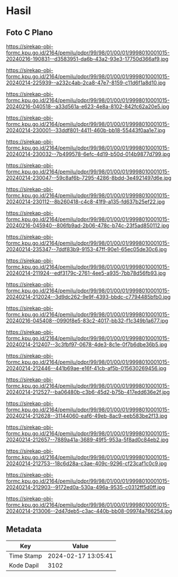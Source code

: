 # Hasil

## Foto C Plano

https://sirekap-obj-formc.kpu.go.id/2164/pemilu/pdpr/99/98/01/00/01/9998010001015-20240216-190831--d3583951-da6b-43a2-93e3-17750d366af9.jpg

https://sirekap-obj-formc.kpu.go.id/2164/pemilu/pdpr/99/98/01/00/01/9998010001015-20240214-225939--a232c4ab-2ca8-47e7-8159-c11d6f1a8d10.jpg

https://sirekap-obj-formc.kpu.go.id/2164/pemilu/pdpr/99/98/01/00/01/9998010001015-20240216-040518--a33d561a-e623-4e8a-8102-842fc62a20e5.jpg

https://sirekap-obj-formc.kpu.go.id/2164/pemilu/pdpr/99/98/01/00/01/9998010001015-20240214-230001--33ddf801-4411-460b-bb18-55443f0aa1e7.jpg

https://sirekap-obj-formc.kpu.go.id/2164/pemilu/pdpr/99/98/01/00/01/9998010001015-20240214-230032--7b499578-6efc-4d19-b50d-014b9877d799.jpg

https://sirekap-obj-formc.kpu.go.id/2164/pemilu/pdpr/99/98/01/00/01/9998010001015-20240214-230047--59c8af6b-7295-4286-8bdd-3e4921497d6e.jpg

https://sirekap-obj-formc.kpu.go.id/2164/pemilu/pdpr/99/98/01/00/01/9998010001015-20240214-230112--8b260418-c4c8-41f9-a135-fd637b25ef22.jpg

https://sirekap-obj-formc.kpu.go.id/2164/pemilu/pdpr/99/98/01/00/01/9998010001015-20240216-045940--806fb9ad-2b06-478c-b74c-23f5ad850112.jpg

https://sirekap-obj-formc.kpu.go.id/2164/pemilu/pdpr/99/98/01/00/01/9998010001015-20240214-235347--7ddf83b9-9153-47ff-90e1-65ec05de30c6.jpg

https://sirekap-obj-formc.kpu.go.id/2164/pemilu/pdpr/99/98/01/00/01/9998010001015-20240214-211924--edf3179c-2761-4ee5-a935-7bb78d56fb93.jpg

https://sirekap-obj-formc.kpu.go.id/2164/pemilu/pdpr/99/98/01/00/01/9998010001015-20240214-212024--3d9dc262-9e9f-4393-bbdc-c7794485bfb0.jpg

https://sirekap-obj-formc.kpu.go.id/2164/pemilu/pdpr/99/98/01/00/01/9998010001015-20240216-045408--0990f8e5-83c2-4017-bb32-f1c349b1a677.jpg

https://sirekap-obj-formc.kpu.go.id/2164/pemilu/pdpr/99/98/01/00/01/9998010001015-20240214-212407--3c3fbf97-0678-4de3-8c1e-0f7b6dbe36b5.jpg

https://sirekap-obj-formc.kpu.go.id/2164/pemilu/pdpr/99/98/01/00/01/9998010001015-20240214-212446--441b69ae-e16f-41cb-af5b-015630269456.jpg

https://sirekap-obj-formc.kpu.go.id/2164/pemilu/pdpr/99/98/01/00/01/9998010001015-20240214-212527--ba06480b-c3b6-45d2-b75b-417edd636e2f.jpg

https://sirekap-obj-formc.kpu.go.id/2164/pemilu/pdpr/99/98/01/00/01/9998010001015-20240214-212628--31144060-eaf6-49eb-8ac9-eeb583be2f13.jpg

https://sirekap-obj-formc.kpu.go.id/2164/pemilu/pdpr/99/98/01/00/01/9998010001015-20240214-212657--7889a41a-3689-49f5-953a-5f8ad0c84eb2.jpg

https://sirekap-obj-formc.kpu.go.id/2164/pemilu/pdpr/99/98/01/00/01/9998010001015-20240214-212753--18c6d28a-c3ae-409c-9296-cf23caf1c0c9.jpg

https://sirekap-obj-formc.kpu.go.id/2164/pemilu/pdpr/99/98/01/00/01/9998010001015-20240214-212903--9172ed0a-530a-496a-9535-c0312ff5d0ff.jpg

https://sirekap-obj-formc.kpu.go.id/2164/pemilu/pdpr/99/98/01/00/01/9998010001015-20240214-213006--2d47deb5-c3ac-440b-bb08-09974a766254.jpg


## Metadata

| Key        | Value               |
| ---------- | ------------------- |
| Time Stamp | 2024-02-17 13:05:41 |
| Kode Dapil | 3102                |



